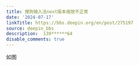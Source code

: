 ```yaml
---
title: 搜狗输入法next版本缩放不正常
date: '2024-07-17'
linkTitle: https://bbs.deepin.org/en/post/275197
source: deepin_bbs
description:  139******64 
disable_comments: true
---
```

如图

